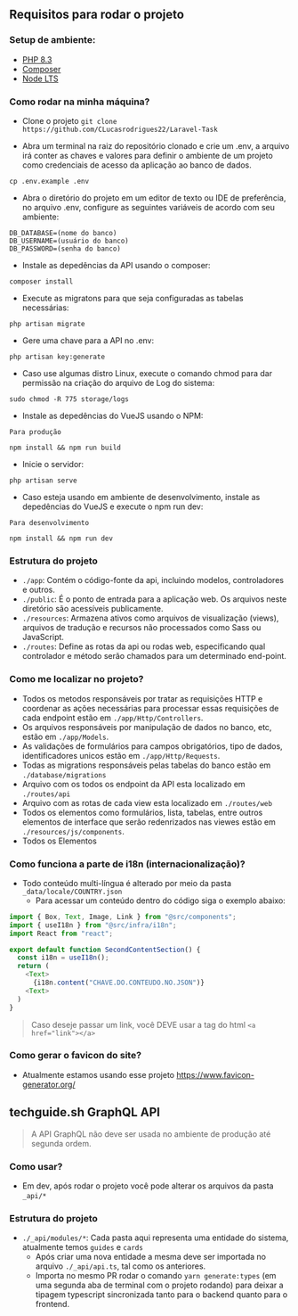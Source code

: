 ## Requisitos para rodar o projeto

### Setup de ambiente:

- [PHP 8.3](https://www.php.net/downloads.php)
- [Composer](https://getcomposer.org/download/)
- [Node LTS](https://nodejs.org/en)


### Como rodar na minha máquina?

- Clone o projeto `git clone https://github.com/CLucasrodrigues22/Laravel-Task`

- Abra um terminal na raiz do repositório clonado e crie um .env, a arquivo irá conter as chaves e valores para definir o ambiente de um projeto como credenciais de acesso da aplicação ao banco de dados.

```
cp .env.example .env
```

- Abra o diretório do projeto em um editor de texto ou IDE de preferência, no arquivo .env, configure as seguintes variáveis de acordo com seu ambiente:

```
DB_DATABASE=(nome do banco)
DB_USERNAME=(usuário do banco)
DB_PASSWORD=(senha do banco)
```

- Instale as depedências da API usando o composer:

```
composer install
```

- Execute as migratons para que seja configuradas as tabelas necessárias:

```
php artisan migrate
```

- Gere uma chave para a API no .env:

```
php artisan key:generate
```

- Caso use algumas distro Linux, execute o comando chmod para dar permissão na criação do arquivo de Log do sistema:

```
sudo chmod -R 775 storage/logs
```

- Instale as depedências do VueJS usando o NPM:

`Para produção`

```
npm install && npm run build 
```

- Inicie o servidor:

```
php artisan serve
```

- Caso esteja usando em ambiente de desenvolvimento, instale as depedências do VueJS e execute o npm run dev:

`Para desenvolvimento`

```
npm install && npm run dev 
```


### Estrutura do projeto

- `./app`: Contém o código-fonte da api, incluindo modelos, controladores e outros.
- `./public`: É o ponto de entrada para a aplicação web. Os arquivos neste diretório são acessíveis publicamente.
- `./resources`: Armazena ativos como arquivos de visualização (views), arquivos de tradução e recursos não processados como Sass ou JavaScript.
- `./routes`: Define as rotas da api ou rodas web, especificando qual controlador e método serão chamados para um determinado end-point.

### Como me localizar no projeto?

- Todos os metodos responsáveis por tratar as requisições HTTP e coordenar as ações necessárias para processar essas requisições de cada endpoint estão em `./app/Http/Controllers`.
- Os arquivos responsáveis por manipulação de dados no banco, etc, estão em `./app/Models`.
- As validações de formulários para campos obrigatórios, tipo de dados, identificadores unicos estão em `./app/Http/Requests`.
- Todas as migrations responsáveis pelas tabelas do banco estão em `./database/migrations`
- Arquivo com os todos os endpoint da API esta localizado em `./routes/api`
- Arquivo com as rotas de cada view esta localizado em `./routes/web`
- Todos os elementos como formulários, lista, tabelas, entre outros elementos de interface que serão redenrizados nas viewes estão em `./resources/js/components`.
- Todos os Elementos

### Como funciona a parte de i18n (internacionalização)?

- Todo conteúdo multi-língua é alterado por meio da pasta `_data/locale/COUNTRY.json`
  - Para acessar um conteúdo dentro do código siga o exemplo abaixo:

```js
import { Box, Text, Image, Link } from "@src/components";
import { useI18n } from "@src/infra/i18n";
import React from "react";

export default function SecondContentSection() {
  const i18n = useI18n();
  return (
    <Text>
      {i18n.content("CHAVE.DO.CONTEUDO.NO.JSON")}
    <Text>
  )
}
```

> Caso deseje passar um link, você DEVE usar a tag do html `<a href="link"></a>`

### Como gerar o favicon do site?

- Atualmente estamos usando esse projeto https://www.favicon-generator.org/

## techguide.sh GraphQL API

> A API GraphQL não deve ser usada no ambiente de produção até segunda ordem.

### Como usar?

- Em dev, após rodar o projeto você pode alterar os arquivos da pasta `_api/*`

### Estrutura do projeto

- `./_api/modules/*`: Cada pasta aqui representa uma entidade do sistema, atualmente temos `guides` e `cards`
  - Após criar uma nova entidade a mesma deve ser importada no arquivo `./_api/api.ts`, tal como os anteriores.
  - Importa no mesmo PR rodar o comando `yarn generate:types` (em uma segunda aba de terminal com o projeto rodando) para deixar a tipagem typescript sincronizada tanto para o backend quanto para o frontend.

